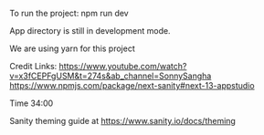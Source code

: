 To run the project: npm run dev

App directory is still in development mode.

We are using yarn for this project

Credit Links:
https://www.youtube.com/watch?v=x3fCEPFgUSM&t=274s&ab_channel=SonnySangha
https://www.npmjs.com/package/next-sanity#next-13-appstudio

Time 34:00

Sanity theming guide at https://www.sanity.io/docs/theming